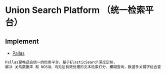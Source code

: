 # Union Search Platform （统一检索平台）


## Implement
* [Pallas](https://github.com/vipshop/pallas)
```md
Pallas是唯品会统一的检索平台，基于ElasticSearch深度定制，
解决 关系数据库 和 NOSQL 均无法有效处理的文本检索打分，模糊查询，数据多关键字组合查询，聚合等问题场景。
```